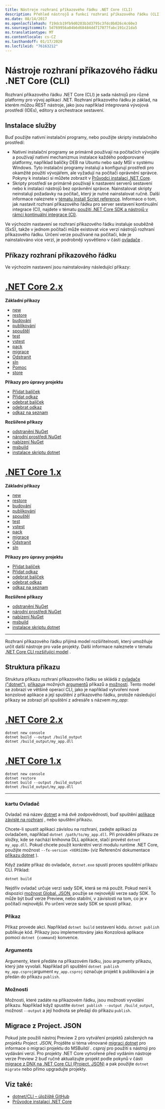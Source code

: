 ```yaml
---
title: Nástroje rozhraní příkazového řádku .NET Core (CLI)
description: Přehled nástrojů a funkcí rozhraní příkazového řádku (CLI) .NET Core
ms.date: 08/14/2017
ms.openlocfilehash: f19dcb19fb9d0203b3d3795c3fdc0b026c4c60e3
ms.sourcegitcommit: 5d769956a04b6d68484dd717077fabc191c21da5
ms.translationtype: MT
ms.contentlocale: cs-CZ
ms.lasthandoff: 01/17/2020
ms.locfileid: "76163212"
---
```

# <a name="net-core-command-line-interface-cli-tools"></a>Nástroje rozhraní příkazového řádku .NET Core (CLI)

Rozhraní příkazového řádku .NET Core (CLI) je sada nástrojů pro různé platformy pro vývoj aplikací .NET. Rozhraní příkazového řádku je základ, na kterém můžou REST nástroje, jako jsou například integrovaná vývojová prostředí (IDEs), editory a orchestrace sestavení.

## <a name="installation"></a>Instalace služby

Buď použijte nativní instalační programy, nebo použijte skripty instalačního prostředí:

- Nativní instalační programy se primárně používají na počítačích vývojáře a používají nativní mechanizmus instalace každého podporované platformy, například balíčky DEB na Ubuntu nebo sady MSI v systému Windows. Tyto instalační programy instalují a konfigurují prostředí pro okamžité použití vývojářem, ale vyžadují na počítači oprávnění správce. Pokyny k instalaci si můžete zobrazit v [Průvodci instalací .NET Core](https://aka.ms/dotnetcoregs).
- Skripty prostředí se primárně používají k nastavení serverů sestavení nebo k instalaci nástrojů bez oprávnění správce. Nainstalovat skripty neinstalují požadavky na počítač, který je nutné nainstalovat ručně. Další informace naleznete v [tématu Install Script reference](dotnet-install-script.md). Informace o tom, jak nastavit rozhraní příkazového řádku pro server sestavení kontinuální integrace (CI), najdete v tématu [použití .NET Core SDK a nástrojů v rámci kontinuální integrace (CI)](using-ci-with-cli.md).

Ve výchozím nastavení se rozhraní příkazového řádku instaluje souběžně (SxS), takže v jednom počítači může existovat více verzí nástrojů rozhraní příkazového řádku. Určení verze používané na počítači, kde je nainstalováno více verzí, je podrobněji vysvětleno v části [ovladače](#driver) .

## <a name="cli-commands"></a>Příkazy rozhraní příkazového řádku

Ve výchozím nastavení jsou nainstalovány následující příkazy:

<!-- markdownlint-disable MD025 -->

# <a name="net-core-2xtabnetcore2x"></a>[.NET Core 2.x](#tab/netcore2x)

**Základní příkazy**

- [new](dotnet-new.md)
- [restore](dotnet-restore.md)
- [budování](dotnet-build.md)
- [publikování](dotnet-publish.md)
- [spouštěl](dotnet-run.md)
- [test](dotnet-test.md)
- [vstest](dotnet-vstest.md)
- [pack](dotnet-pack.md)
- [migrace](dotnet-migrate.md)
- [Odstranit](dotnet-clean.md)
- [sln](dotnet-sln.md)
- [Pomoc](dotnet-help.md)
- [store](dotnet-store.md)

**Příkazy pro úpravy projektu**

- [Přidat balíček](dotnet-add-package.md)
- [Přidat odkaz](dotnet-add-reference.md)
- [odebrat balíček](dotnet-remove-package.md)
- [odebrat odkaz](dotnet-remove-reference.md)
- [odkaz na seznam](dotnet-list-reference.md)

**Rozšířené příkazy**

- [odstranění NuGet](dotnet-nuget-delete.md)
- [národní prostředí NuGet](dotnet-nuget-locals.md)
- [nabízení NuGet](dotnet-nuget-push.md)
- [msbuild](dotnet-msbuild.md)
- [instalace skriptu dotnet](dotnet-install-script.md)

# <a name="net-core-1xtabnetcore1x"></a>[.NET Core 1.x](#tab/netcore1x)

**Základní příkazy**

- [new](dotnet-new.md)
- [restore](dotnet-restore.md)
- [budování](dotnet-build.md)
- [publikování](dotnet-publish.md)
- [spouštěl](dotnet-run.md)
- [test](dotnet-test.md)
- [vstest](dotnet-vstest.md)
- [pack](dotnet-pack.md)
- [migrace](dotnet-migrate.md)
- [Odstranit](dotnet-clean.md)
- [sln](dotnet-sln.md)

**Příkazy pro úpravy projektu**

- [Přidat balíček](dotnet-add-package.md)
- [Přidat odkaz](dotnet-add-reference.md)
- [odebrat balíček](dotnet-remove-package.md)
- [odebrat odkaz](dotnet-remove-reference.md)
- [odkaz na seznam](dotnet-list-reference.md)

**Rozšířené příkazy**

- [odstranění NuGet](dotnet-nuget-delete.md)
- [národní prostředí NuGet](dotnet-nuget-locals.md)
- [nabízení NuGet](dotnet-nuget-push.md)
- [msbuild](dotnet-msbuild.md)
- [instalace skriptu dotnet](dotnet-install-script.md)

---

Rozhraní příkazového řádku přijímá model rozšiřitelnosti, který umožňuje určit další nástroje pro vaše projekty. Další informace naleznete v tématu [.NET Core CLI rozšiřující model](extensibility.md) .

## <a name="command-structure"></a>Struktura příkazu

Struktura příkazu rozhraní příkazového řádku se skládá z [ovladače ("dotnet")](#driver), [příkazu](#command)a možných [argumentů](#arguments) příkazů a [možností](#options). Tento model se zobrazí ve většině operací CLI, jako je například vytvoření nové konzolové aplikace a její spuštění z příkazového řádku, protože následující příkazy se zobrazí při spuštění z adresáře s názvem *my_app*:

# <a name="net-core-2xtabnetcore2x"></a>[.NET Core 2.x](#tab/netcore2x)

```dotnetcli
dotnet new console
dotnet build --output /build_output
dotnet /build_output/my_app.dll
```

# <a name="net-core-1xtabnetcore1x"></a>[.NET Core 1.x](#tab/netcore1x)

```dotnetcli
dotnet new console
dotnet restore
dotnet build --output /build_output
dotnet /build_output/my_app.dll
```

---

### <a name="driver"></a>kartu Ovladač

Ovladač má název [dotnet](dotnet.md) a má dvě zodpovědnosti, buď spuštění [aplikace závislé na rozhraní](../deploying/index.md) , nebo spuštění příkazu. 

Chcete-li spustit aplikaci závislou na rozhraní, zadejte aplikaci za ovladačem, například `dotnet /path/to/my_app.dll`. Při provádění příkazu ze složky, kde se nachází knihovna DLL aplikace, stačí provést `dotnet my_app.dll`. Pokud chcete použít konkrétní verzi modulu runtime .NET Core, použijte možnost `--fx-version <VERSION>` (viz Referenční dokumentace [příkazu dotnet](dotnet.md) ).

Když zadáte příkaz do ovladače, `dotnet.exe` spustí proces spuštění příkazu CLI. Příklad:

```dotnetcli
dotnet build
```

Nejdřív ovladač určuje verzi sady SDK, která se má použít. Pokud není k dispozici [možnost Global. JSON](global-json.md), použije se nejnovější verze sady SDK. To může být buď verze Preview, nebo stabilní, v závislosti na tom, co je v počítači nejnovější.  Po určení verze sady SDK se spustí příkaz.

### <a name="command"></a>Příkaz

Příkaz provede akci. Například `dotnet build` sestavení kódu. `dotnet publish` publikuje kód. Příkazy jsou implementovány jako Konzolová aplikace pomocí `dotnet {command}` konvence.

### <a name="arguments"></a>Arguments

Argumenty, které předáte na příkazovém řádku, jsou argumenty příkazu, který jste vyvolali. Například při spuštění `dotnet publish my_app.csproj`argument `my_app.csproj` označuje projekt k publikování a je předán do příkazu `publish`.

### <a name="options"></a>Možnosti

Možnosti, které zadáte na příkazovém řádku, jsou možnosti vyvolání příkazu. Například když spustíte `dotnet publish --output /build_output`, možnost `--output` a její hodnota se předají do příkazu `publish`.

## <a name="migration-from-projectjson"></a>Migrace z Project. JSON

Pokud jste použili nástroj Preview 2 pro vytváření projektů založených na *projektu Project. JSON*, Projděte si téma věnované [migraci dotnet](dotnet-migrate.md) pro informace o migraci projektu do MSBuild/ *. csproj* pro použití s nástroji pro vydávání verzí. Pro projekty .NET Core vytvořené před vydáním nástroje verze Preview 2 buď ručně aktualizujte projekt podle pokynů v části [migrace z DNX na .NET Core CLI (Project. JSON)](../migration/from-dnx.md) a pak použijte `dotnet migrate` nebo přímo upgradujte projekty.

## <a name="see-also"></a>Viz také:

- [dotnet/CLI – úložiště GitHub](https://github.com/dotnet/cli/)
- [Průvodce instalací .NET Core](https://aka.ms/dotnetcoregs)
